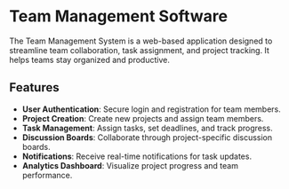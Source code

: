 # Team Management Software
The Team Management System is a web-based application designed to streamline team collaboration, task assignment, and project tracking. It helps teams stay organized and productive.

## Features

- **User Authentication**: Secure login and registration for team members.
- **Project Creation**: Create new projects and assign team members.
- **Task Management**: Assign tasks, set deadlines, and track progress.
- **Discussion Boards**: Collaborate through project-specific discussion boards.
- **Notifications**: Receive real-time notifications for task updates.
- **Analytics Dashboard**: Visualize project progress and team performance.


